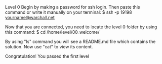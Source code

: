 Level 0
Begin by making a password for ssh login.
Then paste this command or write it manually on your terminal:
$ ssh -p 19198 yourname@warchall.net

Now that you are connected, you need to locate the level 0 folder by using this command:
$ cd /home/level/00_welcome/

By using "ls" command you will see a README.md file which contains the solution.
Now use "cat" to view its content.

Congratulation! You passed the first level
